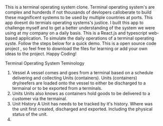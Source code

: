This is a terminal operating system clone. Terminal operating system's are 
complex and hunderds if not thousands of devlopers calloberate to build these magnificent systems to be used by multiple countries at ports. This app doesnt do termials operating systems's justice. I built this app to challenge myself and to 
get a better understanding of the system we were using at my company on a daily basis. This is a React.js and typescript web-based application. To simulate the daily operations of a terminal operating syste. Follow the steps below for a quick 
demo. This is a open source code project , so feel free to download the files
for learning or add your own ideas to the project. Happy Coding!

Terminal Operating System Teminology
1) Vessel
    A vessel comes and goes from a terminal based on a schedule delivering and collecting Units (containers).
    Units (containers) dry/reefers are loaded onto the vessel to either be discharged to a termainal or to be exported from a terminals.
2) Units
    Units also knows as containers hold goods to be delivered to a customer via the termainal. 
3) Unit History
    A Unit has needs to be tracked by it's history. Where was the unit first created, discharged and exported. Including the physical status of the unit.
4) 
